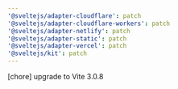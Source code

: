 ```yaml
---
'@sveltejs/adapter-cloudflare': patch
'@sveltejs/adapter-cloudflare-workers': patch
'@sveltejs/adapter-netlify': patch
'@sveltejs/adapter-static': patch
'@sveltejs/adapter-vercel': patch
'@sveltejs/kit': patch
---
```


[chore] upgrade to Vite 3.0.8
